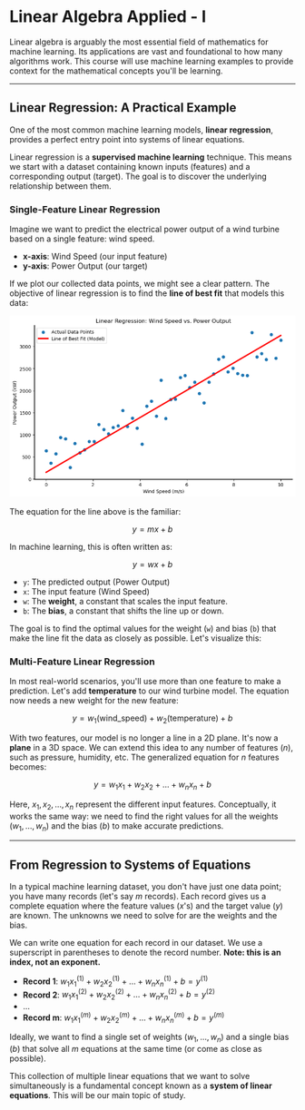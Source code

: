# Linear Algebra Applied - I

Linear algebra is arguably the most essential field of mathematics for machine learning. Its applications are vast and foundational to how many algorithms work. This course will use machine learning examples to provide context for the mathematical concepts you'll be learning.

---

## Linear Regression: A Practical Example

One of the most common machine learning models, **linear regression**, provides a perfect entry point into systems of linear equations.

Linear regression is a **supervised machine learning** technique. This means we start with a dataset containing known inputs (features) and a corresponding output (target). The goal is to discover the underlying relationship between them.

### Single-Feature Linear Regression

Imagine we want to predict the electrical power output of a wind turbine based on a single feature: wind speed.

* **x-axis**: Wind Speed (our input feature)
* **y-axis**: Power Output (our target)

If we plot our collected data points, we might see a clear pattern. The objective of linear regression is to find the **line of best fit** that models this data:

![Wind Speed vs Power Output](./images/0101.png)

The equation for the line above is the familiar:

$$ y = mx + b $$

In machine learning, this is often written as:

$$ y = wx + b $$

* `y`: The predicted output (Power Output)
* `x`: The input feature (Wind Speed)
* `w`: The **weight**, a constant that scales the input feature.
* `b`: The **bias**, a constant that shifts the line up or down.

The goal is to find the optimal values for the weight (`w`) and bias (`b`) that make the line fit the data as closely as possible. Let's visualize this:

### Multi-Feature Linear Regression

In most real-world scenarios, you'll use more than one feature to make a prediction. Let's add **temperature** to our wind turbine model. The equation now needs a new weight for the new feature:

$$ y = w_1(\text{wind\_speed}) + w_2(\text{temperature}) + b $$

With two features, our model is no longer a line in a 2D plane. It's now a **plane** in a 3D space. We can extend this idea to any number of features ($n$), such as pressure, humidity, etc. The generalized equation for $n$ features becomes:

$$ y = w_1x_1 + w_2x_2 + \dots + w_nx_n + b $$

Here, $x_1, x_2, \dots, x_n$ represent the different input features. Conceptually, it works the same way: we need to find the right values for all the weights ($w_1, \dots, w_n$) and the bias ($b$) to make accurate predictions.

---

## From Regression to Systems of Equations

In a typical machine learning dataset, you don't have just one data point; you have many records (let's say $m$ records). Each record gives us a complete equation where the feature values ($x$'s) and the target value ($y$) are known. The unknowns we need to solve for are the weights and the bias.

We can write one equation for each record in our dataset. We use a superscript in parentheses to denote the record number. **Note: this is an index, not an exponent.**

* **Record 1**: $w_1x_1^{(1)} + w_2x_2^{(1)} + \dots + w_nx_n^{(1)} + b = y^{(1)}$
* **Record 2**: $w_1x_1^{(2)} + w_2x_2^{(2)} + \dots + w_nx_n^{(2)} + b = y^{(2)}$
* ...
* **Record m**: $w_1x_1^{(m)} + w_2x_2^{(m)} + \dots + w_nx_n^{(m)} + b = y^{(m)}$

Ideally, we want to find a single set of weights ($w_1, \dots, w_n$) and a single bias ($b$) that solve all $m$ equations at the same time (or come as close as possible).

This collection of multiple linear equations that we want to solve simultaneously is a fundamental concept known as a **system of linear equations**. This will be our main topic of study.